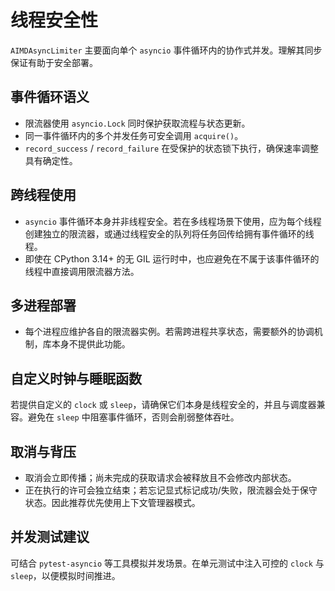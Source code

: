 # 线程安全性

`AIMDAsyncLimiter` 主要面向单个 `asyncio` 事件循环内的协作式并发。理解其同步保证有助于安全部署。

## 事件循环语义

- 限流器使用 `asyncio.Lock` 同时保护获取流程与状态更新。
- 同一事件循环内的多个并发任务可安全调用 `acquire()`。
- `record_success` / `record_failure` 在受保护的状态锁下执行，确保速率调整具有确定性。

## 跨线程使用

- `asyncio` 事件循环本身并非线程安全。若在多线程场景下使用，应为每个线程创建独立的限流器，或通过线程安全的队列将任务回传给拥有事件循环的线程。
- 即使在 CPython 3.14+ 的无 GIL 运行时中，也应避免在不属于该事件循环的线程中直接调用限流器方法。

## 多进程部署

- 每个进程应维护各自的限流器实例。若需跨进程共享状态，需要额外的协调机制，库本身不提供此功能。

## 自定义时钟与睡眠函数

若提供自定义的 `clock` 或 `sleep`，请确保它们本身是线程安全的，并且与调度器兼容。避免在 `sleep` 中阻塞事件循环，否则会削弱整体吞吐。

## 取消与背压

- 取消会立即传播；尚未完成的获取请求会被释放且不会修改内部状态。
- 正在执行的许可会独立结束；若忘记显式标记成功/失败，限流器会处于保守状态。因此推荐优先使用上下文管理器模式。

## 并发测试建议

可结合 `pytest-asyncio` 等工具模拟并发场景。在单元测试中注入可控的 `clock` 与 `sleep`，以便模拟时间推进。
